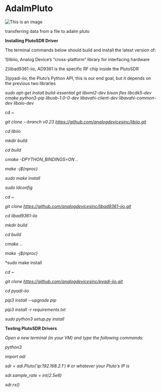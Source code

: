 # AdalmPluto
![This is an image](https://softei.com/wp-content/uploads/2020/10/ADALM-Pluto-1536x1186.jpg)

transferring data from a file to adalm pluto

**Installing PlutoSDR Driver**

The terminal commands below should build and install the latest version of:

1)libiio, Analog Device’s “cross-platform” library for interfacing hardware

2)libad9361-iio, AD9361 is the specific RF chip inside the PlutoSDR

3)pyadi-iio, the Pluto’s Python API, this is our end goal, but it depends on the previous two libraries

*sudo apt-get install build-essential git libxml2-dev bison flex libcdk5-dev cmake python3-pip libusb-1.0-0-dev libavahi-client-dev libavahi-common-dev libaio-dev*

cd ~

*git clone --branch v0.23 https://github.com/analogdevicesinc/libiio.git*

*cd libiio*

*mkdir build*

*cd build*

*cmake -DPYTHON_BINDINGS=ON ..*

*make -j$(nproc)*

*sudo make install*

*sudo ldconfig*

*cd ~*

*git clone https://github.com/analogdevicesinc/libad9361-iio.git*

*cd libad9361-iio*

*mkdir build*

*cd build*

*cmake ..*

*make -j$(nproc)*

*sudo make install

*cd ~*

*git clone https://github.com/analogdevicesinc/pyadi-iio.git*

*cd pyadi-iio*

*pip3 install --upgrade pip*

*pip3 install -r requirements.txt*

*sudo python3 setup.py install*


**Testing PlutoSDR Drivers**

*Open a new terminal (in your VM) and type the following commands:*

*python3*

*import adi*

*sdr = adi.Pluto('ip:192.168.2.1') # or whatever your Pluto's IP is*

*sdr.sample_rate = int(2.5e6)*

*sdr.rx()*
